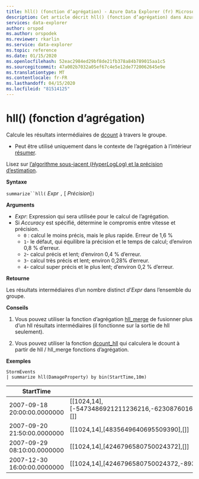 ```yaml
---
title: hll() (fonction d’agrégation) - Azure Data Explorer (fr) Microsoft Docs
description: Cet article décrit hll() (fonction d’agrégation) dans Azure Data Explorer.
services: data-explorer
author: orspod
ms.author: orspodek
ms.reviewer: rkarlin
ms.service: data-explorer
ms.topic: reference
ms.date: 01/15/2020
ms.openlocfilehash: 52eac2984ed29bf8de21fb378a84b789015aa1c5
ms.sourcegitcommit: 47a002b7032a05ef67c4e5e12de7720062645e9e
ms.translationtype: MT
ms.contentlocale: fr-FR
ms.lasthandoff: 04/15/2020
ms.locfileid: "81514125"
---
```

# <a name="hll-aggregation-function"></a>hll() (fonction d’agrégation)

Calcule les résultats intermédiaires de [dcount](dcount-aggfunction.md) à travers le groupe. 

* Peut être utilisé uniquement dans le contexte de l’agrégation à l’intérieur [résumer](summarizeoperator.md).

Lisez sur [l’algorithme sous-jacent (*H*yper*L*og*L*og) et la précision d’estimation](dcount-aggfunction.md#estimation-accuracy).

**Syntaxe**

`summarize``hll(` *Expr* `,` [ *Précision*]`)`

**Arguments**

* *Expr*: Expression qui sera utilisée pour le calcul de l’agrégation. 
* Si *Accuracy* est spécifié, détermine le compromis entre vitesse et précision.
    * `0` : calcul le moins précis, mais le plus rapide. Erreur de 1,6 %
    * `1`- le défaut, qui équilibre la précision et le temps de calcul; d’environ 0,8 % d’erreur.
    * `2`- calcul précis et lent; d’environ 0,4 % d’erreur.
    * `3`- calcul très précis et lent; environ 0,28% d’erreur.
    * `4`- calcul super précis et le plus lent; d’environ 0,2 % d’erreur.
    
**Retourne**

Les résultats intermédiaires d’un nombre distinct *d’Expr* dans l’ensemble du groupe.
 
**Conseils**

1) Vous pouvez utiliser la fonction d’agrégation [hll_merge](hll-merge-aggfunction.md) de fusionner plus d’un hll résultats intermédiaires (il fonctionne sur la sortie de hll seulement).

2) Vous pouvez utiliser la fonction [dcount_hll](dcount-hllfunction.md) qui calculera le dcount à partir de hll / hll_merge fonctions d’agrégation.

**Exemples**

```kusto
StormEvents
| summarize hll(DamageProperty) by bin(StartTime,10m)

```

|StartTime|hll_DamageProperty|
|---|---|
|2007-09-18 20:00:00.0000000|[[1024,14],[-5473486921211236216,-6230876016761372746,3953448761157777955,4246796580750024372],[]]|
|2007-09-20 21:50:00.0000000|[[1024,14],[4835649640695509390],[]]|
|2007-09-29 08:10:00.0000000|[[1024,14],[4246796580750024372],[]]|
|2007-12-30 16:00:00.0000000|[[1024,14],[4246796580750024372,-8936707700542868125],[]]|